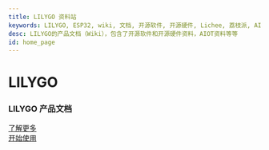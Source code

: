 ```yaml
---
title: LILYGO 资料站
keywords: LILYGO, ESP32, wiki, 文档, 开源软件, 开源硬件, Lichee, 荔枝派, AI, AIOT, 边缘计算, 人脸识别, 嵌入式AI, maixpy, maixpy3, Longan, Tang
desc: LILYGO的产品文档（Wiki），包含了开源软件和开源硬件资料，AIOT资料等等
id: home_page
---
```


<div>
    <!-- <script src="/static/js/scrolloverflow.min.js"></script> -->
    <script src="/static/js/jquery.fullpage.min.js"></script>
    <script src="/static/js/lilygo.js"></script>
    <link rel="stylesheet" href="/static/css/jquery.fullpage.min.css" type="text/css"/>
    <link rel="stylesheet" href="/static/css/lilygo.css" type="text/css"/>
</div>

<div id="fullpage">
    <div class="section" style="height: 100vh;">
        <div>
            <h1><span>LILYGO</span></h1>
            <h3>LILYGO 产品文档</h3>
        </div>
        <div class="big_btn_wrapper">
            <div class="big_btn">
                <a href="#" id="learn_more">了解更多</a>
            </div>
            <div class="big_btn">
                <a href="/get_started/zh/">开始使用</a>
            </div>
        </div>
    </div>
    <div class="section dsc_wrapper_left">
        <div>
            <div class="carousel-right-left-word">
                <h2>LoRa</h2>
                <h2>GPS</h2>
            </div>
            <div class="carousel-right">
                 <div class="carousel-system">
                    <div class="carousel-container">
                        <div class="carousel-viewport">
                            <div class="carousel-track">
                                <div class="slide-item active">
                                    <img class="carousel-img" src="/static/image/Board_banner/t-deck-plus-zh.jpg" alt="1" ></div>
                                <div class="slide-item">
                                    <img class="carousel-img" src="/static/image/Board_banner/t-deck-plus-en.jpg" alt="2"></div>
                                <div class="slide-item">
                                    <img class="carousel-img" src="/static/image/Board_banner/t-deck-plus-zh.jpg" alt="3"></div>                        
                                <!-- 导航控制 -->
                                <div class="carousel-controls">
                                    <div class="carousel-arrow arrow-left"></div>
                                    <div class="carousel-arrow arrow-right"></div>
                                </div>                
                                <div class="carousel-dots">
                                    <div class="carousel-dot active"></div>
                                    <div class="carousel-dot"></div>
                                    <div class="carousel-dot"></div>
                                </div>
                            </div>
                        </div>
                    </div>
                 </div>
            </div>
        </div>
    </div>
    <div class="section dsc_wrapper_right">
        <div>
            <div class="carousel-right">
                <div class="carousel-box" data-carousel-id="2">
                    <div class="slide-item active">
                        <img class="carousel-img" src="/static/image/Board_banner/t-deck-plus-zh.jpg" alt="1" ></div>
                    <div class="slide-item">
                        <img class="carousel-img" src="/static/image/Board_banner/t-deck-plus-en.jpg" alt="2"></div>
                    <div class="slide-item">
                        <img class="carousel-img" src="/static/image/Board_banner/t-deck-plus-zh.jpg" alt="3"></div>                        
                    <div class="dots-box">
                        <div class="dot active" data-index="0"></div>
                        <div class="dot" data-index="1"></div>
                        <div class="dot" data-index="2"></div>
                    </div>
                </div>
            </div>
            <div class="carousel-right-left-word">
                <h2>AMOLED</h2>
            </div>
        </div>
    </div>
    <div class="section dsc_wrapper_left">
        <div>
            <div class="carousel-right-left-word">
                <h2>E-Paper</h2>
            </div>
            <div class="carousel-right">
                <div class="carousel-box" data-carousel-id="3">
                    <div class="slide-item active">
                        <img class="carousel-img" src="/static/image/Board_banner/t-deck-plus-zh.jpg" alt="1" ></div>
                    <div class="slide-item">
                        <img class="carousel-img" src="/static/image/Board_banner/t-deck-plus-en.jpg" alt="2"></div>
                    <div class="slide-item">
                        <img class="carousel-img" src="/static/image/Board_banner/t-deck-plus-zh.jpg" alt="3"></div>                        
                    <div class="dots-box">
                        <div class="dot active" data-index="0"></div>
                        <div class="dot" data-index="1"></div>
                        <div class="dot" data-index="2"></div>
                    </div>
                </div>
            </div>
        </div>
    </div>
    <div class="section dsc_wrapper_right">
        <div>
            <div class="carousel-right">
                <div class="carousel-box" data-carousel-id="4">
                    <div class="slide-item active">
                        <img class="carousel-img" src="/static/image/Board_banner/t-deck-plus-zh.jpg" alt="1" ></div>
                    <div class="slide-item">
                        <img class="carousel-img" src="/static/image/Board_banner/t-deck-plus-en.jpg" alt="2"></div>
                    <div class="slide-item">
                        <img class="carousel-img" src="/static/image/Board_banner/t-deck-plus-zh.jpg" alt="3"></div>                        
                    <div class="dots-box">
                        <div class="dot active" data-index="0"></div>
                        <div class="dot" data-index="1"></div>
                        <div class="dot" data-index="2"></div>
                    </div>
                </div>
            </div>
            <div class="carousel-right-left-word">
                <h2>Wearable Kit</h2>
            </div>
        </div>
    </div>
        <div class="section dsc_wrapper_left">
        <div>
            <div class="carousel-right-left-word">
                <h2>Basic</h2>
                <h2>Module</h2>
            </div>
            <div class="carousel-right">
               <div class="carousel-box" data-carousel-id="5">
                    <div class="slide-item active">
                        <img class="carousel-img" src="/static/image/Board_banner/t-deck-plus-zh.jpg" alt="1" ></div>
                    <div class="slide-item">
                        <img class="carousel-img" src="/static/image/Board_banner/t-deck-plus-en.jpg" alt="2"></div>
                    <div class="slide-item">
                        <img class="carousel-img" src="/static/image/Board_banner/t-deck-plus-zh.jpg" alt="3"></div>                        
                    <div class="dots-box">
                        <div class="dot active" data-index="0"></div>
                        <div class="dot" data-index="1"></div>
                        <div class="dot" data-index="2"></div>
                    </div>
                </div>
            </div>
        </div>
    </div>
    <div class="section dsc_wrapper_right">
        <div>
            <div class="carousel-right">
                <div class="carousel-box" data-carousel-id="6">
                    <div class="slide-item active">
                        <img class="carousel-img" src="/static/image/Board_banner/t-deck-plus-zh.jpg" alt="1" ></div>
                    <div class="slide-item">
                        <img class="carousel-img" src="/static/image/Board_banner/t-deck-plus-en.jpg" alt="2"></div>
                    <div class="slide-item">
                        <img class="carousel-img" src="/static/image/Board_banner/t-deck-plus-zh.jpg" alt="3"></div>                        
                    <div class="dots-box">
                        <div class="dot active" data-index="0"></div>
                        <div class="dot" data-index="1"></div>
                        <div class="dot" data-index="2"></div>
                    </div>
                </div>
            </div>
            <div class="carousel-right-left-word">
                <h2>T-SIM/T-PCIE Series</h2>
            </div>
        </div>
    </div>
    <div class="section dsc_wrapper_left">
        <div>
            <div class="carousel-right-left-word">
                <h2>Accessories</h2>
            </div>
            <div class="carousel-right">
               <div class="carousel-box" data-carousel-id="7">
                    <div class="slide-item active">
                        <img class="carousel-img" src="/static/image/Board_banner/t-deck-plus-zh.jpg" alt="1" ></div>
                    <div class="slide-item">
                        <img class="carousel-img" src="/static/image/Board_banner/t-deck-plus-en.jpg" alt="2"></div>
                    <div class="slide-item">
                        <img class="carousel-img" src="/static/image/Board_banner/t-deck-plus-zh.jpg" alt="3"></div>
                                        <!-- 导航控制 -->
                    <div class="carousel-controls">
                        <div class="carousel-arrow arrow-left"></div>
                        <div class="carousel-arrow arrow-right"></div>
                    </div>                
                    <div class="carousel-dots">
                        <div class="carousel-dot active"></div>
                        <div class="carousel-dot"></div>
                        <div class="carousel-dot"></div>
                    </div>
                </div>
            </div>
        </div>
    </div>
    <div class="section" style="height: 100vh;">
        <div class="big_btn_wrapper">
            <div class="big_btn">
                <a href="/get_started/zh/">查看详细介绍</a>
            </div>
            <div class="big_btn">
                <a href="/get_started/zh/usage/quick_start.html">快速上手</a>
            </div>
        </div>
    </div>
</div>

<div>
<script type='text/javascript'>
    $(document).ready(function () {
        var html = $("#page_footer").html();
        $("#page_footer").remove();
        $("#fullpage").append('<div id="page_footer" class="section fp-auto-height">' + html + "</div>");
        var nav_height = $("#navbar").height();
        $('#fullpage').fullpage({
            menu: '#navbar',
            navigation: true,
            css3: true,
            // dragAndMove: true,
            paddingBottom: nav_height + "px"
            // scrollOverflow: true,
	        // scrollOverflowReset: true,
            // fixedElements: "#navbar"
        });
        $("#learn_more").on("click", function(){
            $.fn.fullpage.moveTo(2);
        });
        $("#to_top").on("click", function(){
            $.fn.fullpage.moveTo(1);
        });
    });
</script>
</div>

<canvas id="backgroundCanvas"  style="top:0; bottom:0; left:0; right:0; position:fixed; z-index: -99;">
</canvas>
<script>
    var isDark = false;
    function createCanvas(dark = null){
        var c=document.getElementById("backgroundCanvas");
        c.height = document.body.clientHeight;
        c.width = document.body.clientWidth;
        var ctx=c.getContext("2d");
        if(dark == null){
            if(getTheme() == "dark"){
                dark = true;
            }else{
                dark = false;
            }
        }
        if(dark){
            ctx.fillStyle="#171717";
            isDark = true;
        }else{
            ctx.fillStyle="#f6f6f6";
            isDark = false;
        }
        var rect = [
    [0.05, 0.3, 0.05, 0.03],
    [0.1, 0.6, 0.05, 0.03],
    [0.12, 0.4, 0.05, 0.13],
    [0.22, 0.35, 0.13, 0.12],
    [0.05, 0.8, 0.1, 0.1],
    [0.18, 0.7, 0.16, 0.14],
    [0.95, 0.2, 0.05, 0.03],
    [0.9, 0.6, 0.05, 0.03],
    [0.7, 0.5, 0.05, 0.13],
    [0.78, 0.35, 0.13, 0.12],
    [0.8, 0.8, 0.16, 0.14],
    [0.6, 0.7, 0.1, 0.24],
    ];
        rect.forEach(function(v, index, array) {
            ctx.fillRect(v[0] * c.width, v[1] * c.height, v[2] * c.width, v[3] * c.height);
        });
    }
    $(window).resize(function() {
        createCanvas();
    });
    $("#themes").on("click", function(){
        createCanvas(!isDark);
    });
    $().ready(function(){
            createCanvas();
        });
</script>
